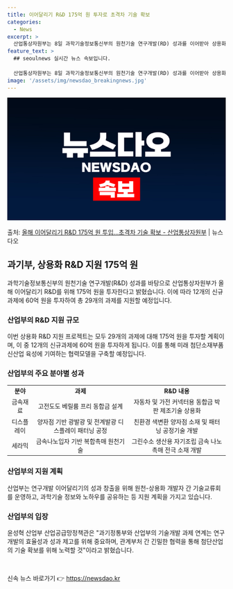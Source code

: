 ```yaml
---
title: 이어달리기 R&D 175억 원 투자로 초격차 기술 확보
categories:
  - News
excerpt: >
  산업통상자원부는 8일 과학기술정보통신부의 원천기술 연구개발(RD) 성과를 이어받아 상용화 RD를 지원한다고 …
feature_text: >
  ## seoulnews 실시간 뉴스 속보입니다.

  산업통상자원부는 8일 과학기술정보통신부의 원천기술 연구개발(RD) 성과를 이어받아 상용화 RD를 지원한다고 …
image: '/assets/img/newsdao_breakingnews.jpg'
---
```


![뉴스다오 속보](/assets/img/newsdao_breakingnews.jpg)

<p>출처: <a href="https://newsdao.kr/3531" rel="dofollow">올해 이어달리기 R&D 175억 원 투입…초격차 기술 확보 - 산업통상자원부</a> | 뉴스다오</p>

<h2 data-ke-size="size26">과기부, 상용화 R&D 지원 175억 원</h2>
<p data-ke-size="size16">과학기술정보통신부의 원천기술 연구개발(R&D) 성과를 바탕으로 산업통상자원부가 올해 이어달리기 R&D를 위해 175억 원을 투자한다고 밝혔습니다. 이에 따라 12개의 신규과제에 60억 원을 투자하여 총 29개의 과제를 지원할 예정입니다.</p>

<h3 data-ke-size="size24">산업부의 R&D 지원 규모</h3>
<p data-ke-size="size16">이번 상용화 R&D 지원 프로젝트는 모두 29개의 과제에 대해 175억 원을 투자할 계획이며, 이 중 12개의 신규과제에 60억 원을 투자하게 됩니다. 이를 통해 미래 첨단소재부품 신산업 육성에 기여하는 협력모델을 구축할 예정입니다.</p>

<h3 data-ke-size="size24">산업부의 주요 분야별 성과</h3>
<table>
  <tr>
    <td style="text-align: center; height: 17px;"><b>분야</b></td>
    <td style="text-align: center; height: 17px;"><b>과제</b></td>
    <td style="text-align: center; height: 17px;"><b>R&D 내용</b></td>
  </tr>
  <tr>
    <td style="text-align: center; height: 17px;">금속재료</td>
    <td style="text-align: center; height: 17px;">고전도도 베릴륨 프리 동합금 설계</td>
    <td style="text-align: center; height: 17px;">자동차 및 가전 커넥터용 동합금 박판 제조기술 상용화</td>
  </tr>
  <tr>
    <td style="text-align: center; height: 17px;">디스플레이</td>
    <td style="text-align: center; height: 17px;">양자점 기반 광발광 및 전계발광 디스플레이 패터닝 공정</td>
    <td style="text-align: center; height: 17px;">친환경 색변환 양자점 소재 및 패터닝 공정기술 개발</td>
  </tr>
  <tr>
    <td style="text-align: center; height: 17px;">세라믹</td>
    <td style="text-align: center; height: 17px;">금속나노입자 기반 복합촉매 원천기술</td>
    <td style="text-align: center; height: 17px;">그린수소 생산용 자기조립 금속 나노촉매 전극 소재 개발</td>
  </tr>
</table>

<h3 data-ke-size="size24">산업부의 지원 계획</h3>
<p data-ke-size="size16">산업부는 연구개발 이어달리기의 성과 창출을 위해 원천-상용화 개발자 간 기술교류회를 운영하고, 과학기술 정보와 노하우를 공유하는 등 지원 계획을 가지고 있습니다.</p>

<h3 data-ke-size="size24">산업부의 입장</h3>
<p data-ke-size="size16">윤성혁 산업부 산업공급망정책관은 "과기정통부와 산업부의 기술개발 과제 연계는 연구개발의 효율성과 성과 제고를 위해 중요하며, 관계부처 간 긴밀한 협력을 통해 첨단산업의 기술 확보를 위해 노력할 것"이라고 밝혔습니다.</p>

<p data-ke-size="size16">&nbsp;</p> 

신속 뉴스 바로가기 👉 <a href="https://newsdao.kr" rel="dofollow">https://newsdao.kr</a>


